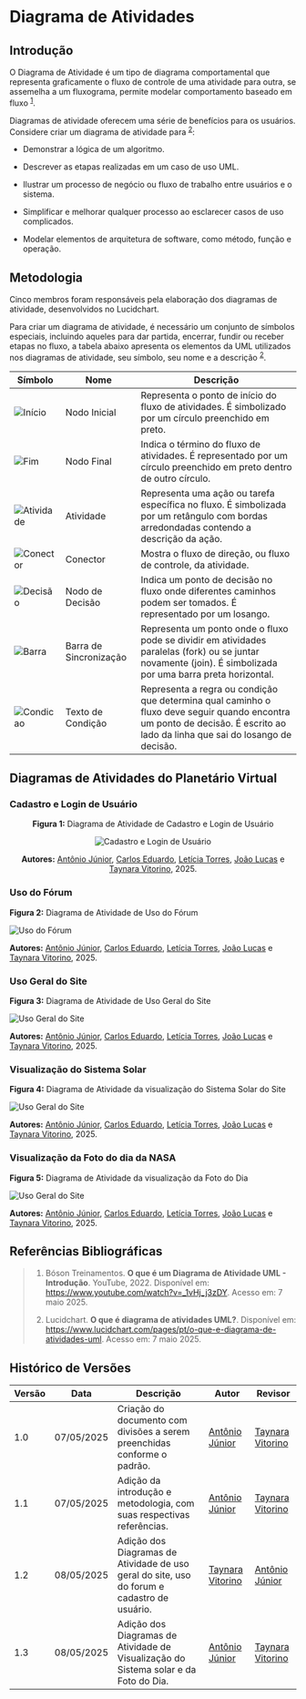 # Diagrama de Atividades

## Introdução

O Diagrama de Atividade é um tipo de diagrama comportamental que representa graficamente o fluxo de controle de uma atividade para outra, se assemelha a um fluxograma, permite modelar comportamento baseado em fluxo <sup>[1](#ref1)</sup>. 

Diagramas de atividade oferecem uma série de benefícios para os usuários. Considere criar um diagrama de atividade para <sup>[2](#ref2)</sup>:

- Demonstrar a lógica de um algoritmo.

- Descrever as etapas realizadas em um caso de uso UML.

- Ilustrar um processo de negócio ou fluxo de trabalho entre usuários e o sistema.

- Simplificar e melhorar qualquer processo ao esclarecer casos de uso complicados.

- Modelar elementos de arquitetura de software, como método, função e operação. 

## Metodologia

Cinco membros foram responsáveis pela elaboração dos diagramas de atividade, desenvolvidos no Lucidchart. 

Para criar um diagrama de atividade, é necessário um conjunto de símbolos especiais, incluindo aqueles para dar partida, encerrar, fundir ou receber etapas no fluxo, a tabela abaixo apresenta os elementos da UML utilizados nos diagramas de atividade, seu símbolo, seu nome e a descrição <sup>[2](#ref2)</sup>. 

| Símbolo                            | Nome                   | Descrição                                                                                                                                                                    |
|------------------------------------|------------------------|------------------------------------------------------------------------------------------------------------------------------------------------------------------------------|
| ![Início](https://d2slcw3kip6qmk.cloudfront.net/marketing/pages/chart/uml/activity-diagram/initial-state-33x31.PNG)  | Nodo Inicial           | Representa o ponto de início do fluxo de atividades. É simbolizado por um círculo preenchido em preto.                                                                       |
| ![Fim](https://d2slcw3kip6qmk.cloudfront.net/marketing/pages/chart/uml/activity-diagram/end-state-33x32.PNG)        | Nodo Final             | Indica o término do fluxo de atividades. É representado por um círculo preenchido em preto dentro de outro círculo.                                                          |
| ![Atividade](https://d2slcw3kip6qmk.cloudfront.net/marketing/pages/chart/uml/activity-diagram/activity-66x35.PNG) | Atividade              | Representa uma ação ou tarefa específica no fluxo. É simbolizada por um retângulo com bordas arredondadas contendo a descrição da ação.                                      |
| ![Conector](https://d2slcw3kip6qmk.cloudfront.net/marketing/pages/chart/uml/activity-diagram/arrow-66x11.PNG)   | Conector      | Mostra o fluxo de direção, ou fluxo de controle, da atividade. |
| ![Decisão](https://d2slcw3kip6qmk.cloudfront.net/marketing/pages/chart/uml/activity-diagram/decision-33x30.PNG)     | Nodo de Decisão        | Indica um ponto de decisão no fluxo onde diferentes caminhos podem ser tomados. É representado por um losango.                                                               |
| ![Barra](https://d2slcw3kip6qmk.cloudfront.net/marketing/pages/chart/uml/activity-diagram/join-66x57.PNG)          | Barra de Sincronização | Representa um ponto onde o fluxo pode se dividir em atividades paralelas (fork) ou se juntar novamente (join). É simbolizada por uma barra preta horizontal.                 |
| ![Condicao](https://d2slcw3kip6qmk.cloudfront.net/marketing/pages/chart/uml/activity-diagram/condition-text-66x22.PNG)   | Texto de Condição      | Representa a regra ou condição que determina qual caminho o fluxo deve seguir quando encontra um ponto de decisão. É escrito ao lado da linha que sai do losango de decisão. |

## Diagramas de Atividades do Planetário Virtual

### Cadastro e Login de Usuário

<center>

**Figura 1:** Diagrama de Atividade de Cadastro e Login de Usuário <a id="figura"></a>

![Cadastro e Login de Usuário](assets\DiagramaAtividadeCadastroLogin.png)

**Autores:** [Antônio Júnior](https://github.com/antonioleaojr), [Carlos Eduardo](https://github.com/dudupaz), [Letícia Torres](https://github.com/leticiatmartins), [João Lucas](https://github.com/jlucasiqueira) e [Taynara Vitorino](https://github.com/taybalau), 2025.
</center>

### Uso do Fórum

**Figura 2:** Diagrama de Atividade de Uso do Fórum<a id="figura"></a>

![Uso do Fórum](assets\DiagramaAtividadeUsoForum.png)

**Autores:** [Antônio Júnior](https://github.com/antonioleaojr), [Carlos Eduardo](https://github.com/dudupaz), [Letícia Torres](https://github.com/leticiatmartins), [João Lucas](https://github.com/jlucasiqueira) e [Taynara Vitorino](https://github.com/taybalau), 2025.
</center>

### Uso Geral do Site

**Figura 3:** Diagrama de Atividade de Uso Geral do Site<a id="figura"></a>

![Uso Geral do Site](assets\DiagramaAtividadeUsoGeral.png)

**Autores:** [Antônio Júnior](https://github.com/antonioleaojr), [Carlos Eduardo](https://github.com/dudupaz), [Letícia Torres](https://github.com/leticiatmartins), [João Lucas](https://github.com/jlucasiqueira) e [Taynara Vitorino](https://github.com/taybalau), 2025.
</center>

### Visualização do Sistema Solar

**Figura 4:** Diagrama de Atividade da visualização do Sistema Solar do Site<a id="figura"></a>

![Uso Geral do Site](assets/DiagramaAtividadeSistemaSolar.png)

**Autores:** [Antônio Júnior](https://github.com/antonioleaojr), [Carlos Eduardo](https://github.com/dudupaz), [Letícia Torres](https://github.com/leticiatmartins), [João Lucas](https://github.com/jlucasiqueira) e [Taynara Vitorino](https://github.com/taybalau), 2025.
</center>

### Visualização da Foto do dia da NASA

**Figura 5:** Diagrama de Atividade da visualização da Foto do Dia <a id="figura"></a>

![Uso Geral do Site](assets/DiagramaAtividadeFotoDoDia.png)

**Autores:** [Antônio Júnior](https://github.com/antonioleaojr), [Carlos Eduardo](https://github.com/dudupaz), [Letícia Torres](https://github.com/leticiatmartins), [João Lucas](https://github.com/jlucasiqueira) e [Taynara Vitorino](https://github.com/taybalau), 2025.
</center>

## Referências Bibliográficas

>1. <a id="ref1"></a> Bóson Treinamentos. **O que é um Diagrama de Atividade UML - Introdução**. YouTube, 2022. Disponível em: <https://www.youtube.com/watch?v=_1vHj_j3zDY>. Acesso em: 7 maio 2025. 
>
>2. <a id="ref2"></a> Lucidchart. **O que é diagrama de atividades UML?**. Disponível em: <https://www.lucidchart.com/pages/pt/o-que-e-diagrama-de-atividades-uml>. Acesso em: 7 maio 2025.  
>

## Histórico de Versões

| Versão | Data       | Descrição                                      | Autor               | Revisor            |
|--------|------------|------------------------------------------------|---------------------|--------------------|
| 1.0 | 07/05/2025 | Criação do documento com divisões a serem preenchidas conforme o padrão.| [Antônio Júnior](https://github.com/antonioleaojr)  | [Taynara Vitorino](https://github.com/taybalau) |
| 1.1 | 07/05/2025 | Adição da introdução e metodologia, com suas respectivas referências.| [Antônio Júnior](https://github.com/antonioleaojr)  | [Taynara Vitorino](https://github.com/taybalau) |
| 1.2 | 08/05/2025 | Adição dos Diagramas de Atividade de uso geral do site, uso do forum e cadastro de usuário.| [Taynara Vitorino](https://github.com/taybalau)  | [Antônio Júnior](https://github.com/antonioleaojr)  |
| 1.3 | 08/05/2025 | Adição dos Diagramas de Atividade de Visualização do Sistema solar e da Foto do Dia.| [Antônio Júnior](https://github.com/antonioleaojr)  | [Taynara Vitorino](https://github.com/taybalau) |
